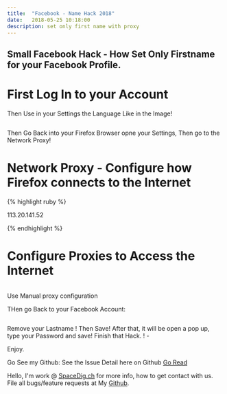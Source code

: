 ```yaml
---
title:  "Facebook - Name Hack 2018"
date:   2018-05-25 10:18:00
description: set only first name with proxy
---
```

<h2 id="this-post-is-the-last-of-a-series-of-posts-in-which-i-write-about-the-observable-type-in-the-first-post-we-went-ahead-writing-an-observable-from-scratch-in-order-to-fully-understand-it-we-then-explored-how-to-create-observables-from-values-arrays-dom-events-and-promises-this-time-well-focus-on-compositions-by-rewriting-some-basic-composition-operators">Small Facebook Hack - How Set Only Firstname for your Facebook Profile.</h2>

<h1>First Log In to your Account</h1>


Then Use in your Settings the Language 
Like in the Image! 

<img class="card-img-top" src="https://spaceg.github.io/assets/images/facebook-q.jpg" alt="">


Then Go Back into your Firefox Browser opne your Settings, Then go to the Network Proxy! 

<h1>Network Proxy - Configure how Firefox connects to the Internet</h1>

{% highlight ruby %}

113.20.141.52

{% endhighlight %}





<h1>Configure Proxies to Access the Internet</h1>
<img class="card-img-top" src="https://spaceg.github.io/assets/images/proxy-firefox.jpg" alt="">

Use Manual proxy configuration

THen go Back to your Facebook Account: 


<img class="card-img-top" src="https://spaceg.github.io/assets/images/facebook-q2-2.jpg" alt="">


Remove your Lastname ! Then Save! After that, it will be open a pop up, type your Password and save! Finish that Hack. ! - 

Enjoy. 


Go See my Github: 
See the Issue Detail here on Github <a href="https://github.com/SpaceG/">Go Read</a> 








 Hello, I'm work @ [SpaceDig.ch][spacedig] for more info, how to get contact with us. File all bugs/feature requests at My  [Github][jekyll-gh].

[jekyll-gh]: https://github.com/spaceg
[spacedig]:    http://spacedig.ch
